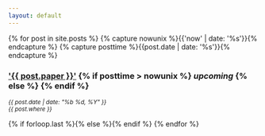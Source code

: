 ```yaml
---
layout: default
---
```


{% for post in site.posts %}
{% capture nowunix %}{{'now' | date: '%s'}}{% endcapture %}
{% capture posttime %}{{post.date | date: '%s'}}{% endcapture %}
  <article>       
        <div class="article-head">
        <h3><a href="{{ site.url }}{{ post.url }}">'{{ post.paper }}'</a> 
            {% if posttime > nowunix %} <i class="fa fa-bullseye"> upcoming</i> {% else %} {% endif %}</h3>
        <p><i class="fa fa-calendar"><small> {{ post.date | date: "%b %d, %Y" }}</small></i></br>
        <i class="fa fa-map-marker"><small> {{ post.where }}</small></i></p>
        </div>
    </article>
    {% if forloop.last %}{% else %}{% endif %}
{% endfor %}